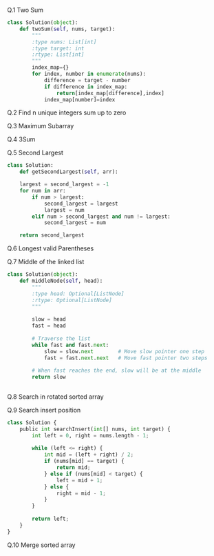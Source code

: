 Q.1 Two Sum

```python
class Solution(object):
    def twoSum(self, nums, target):
        """
        :type nums: List[int]
        :type target: int
        :rtype: List[int]
        """
        index_map={}
        for index, number in enumerate(nums):
            difference = target - number
            if difference in index_map:
                return[index_map[difference],index]
            index_map[number]=index
```

Q.2 Find n unique integers sum up to zero

Q.3 Maximum Subarray

Q.4 3Sum

Q.5  Second Largest

```python
class Solution:
    def getSecondLargest(self, arr):

    largest = second_largest = -1
    for num in arr:
        if num > largest:
            second_largest = largest
            largest = num
        elif num > second_largest and num != largest:
            second_largest = num

    return second_largest
```

Q.6 Longest valid Parentheses

Q.7 Middle of the linked list

```python
class Solution(object):
    def middleNode(self, head):
        """
        :type head: Optional[ListNode]
        :rtype: Optional[ListNode]
        """
        
        slow = head
        fast = head
        
        # Traverse the list
        while fast and fast.next:
            slow = slow.next        # Move slow pointer one step
            fast = fast.next.next   # Move fast pointer two steps
        
        # When fast reaches the end, slow will be at the middle
        return slow
        
```

Q.8 Search in rotated sorted array

Q.9 Search insert position 

```python
class Solution {
    public int searchInsert(int[] nums, int target) {
        int left = 0, right = nums.length - 1;
        
        while (left <= right) {
            int mid = (left + right) / 2;
            if (nums[mid] == target) {
                return mid;
            } else if (nums[mid] < target) {
                left = mid + 1;
            } else {
                right = mid - 1;
            }
        }
        
        return left;  
    }
}

```

Q.10 Merge sorted array
